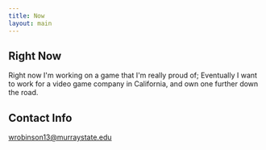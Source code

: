 ```yaml
---
title: Now
layout: main
---
```

## Right Now

Right now I'm working on a game that I'm really proud of; Eventually I want to work for a video game company in California, and own one further down the road.

## Contact Info

wrobinson13@murraystate.edu
